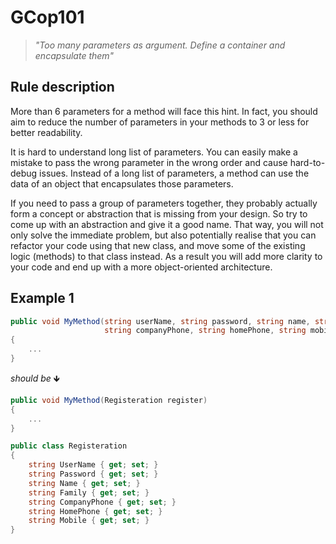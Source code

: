 ﻿# GCop101

> *"Too many parameters as argument. Define a container and encapsulate them"*


## Rule description
More than 6 parameters for a method will face this hint.
In fact, you should aim to reduce the number of parameters in your methods to 3 or less for better readability.

It is hard to understand long list of parameters. You can easily make a mistake to pass the wrong parameter in the wrong order and cause hard-to-debug issues. Instead of a long list of parameters, a method can use the data of an object that encapsulates those parameters.

If you need to pass a group of parameters together, they probably actually form a concept or abstraction that is missing from your design. So try to come up with an abstraction and give it a good name. That way, you will not only solve the immediate problem, but also potentially realise that you can refactor your code using that new class, and move some of the existing logic (methods) to that class instead. As a result you will add more clarity to your code and end up with a more object-oriented architecture.

## Example 1
```csharp
public void MyMethod(string userName, string password, string name, string family,
                     string companyPhone, string homePhone, string mobile )
{
    ...
}
```
*should be* 🡻

```csharp
public void MyMethod(Registeration register)
{
    ...
}

public class Registeration
{
    string UserName { get; set; }
    string Password { get; set; }
    string Name { get; set; }
    string Family { get; set; }
    string CompanyPhone { get; set; }
    string HomePhone { get; set; }
    string Mobile { get; set; }   
}
```
